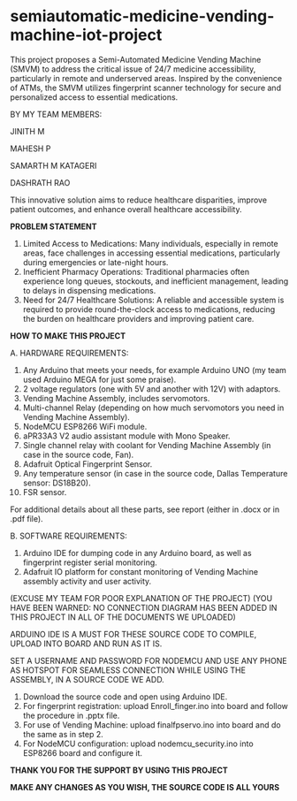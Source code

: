 # semiautomatic-medicine-vending-machine-iot-project
This project proposes a Semi-Automated Medicine Vending Machine (SMVM) to address the critical issue of 24/7 medicine accessibility, particularly in remote and underserved areas. Inspired by the convenience of ATMs, the SMVM utilizes fingerprint scanner technology for secure and personalized access to essential medications.

BY MY TEAM MEMBERS:

 JINITH M
	
 MAHESH P
	
 SAMARTH M KATAGERI
	
 DASHRATH RAO

This innovative solution aims to reduce healthcare disparities, improve patient outcomes, and enhance overall healthcare accessibility.

**********PROBLEM STATEMENT**********

1. Limited Access to Medications: Many individuals, especially in remote areas, face challenges in accessing essential medications,
   particularly during emergencies or late-night hours.
2. Inefficient Pharmacy Operations: Traditional pharmacies often experience long queues, stockouts, and inefficient management,
   leading to delays in dispensing medications.
3. Need for 24/7 Healthcare Solutions: A reliable and accessible system is required to provide round-the-clock access to medications,
   reducing the burden on healthcare providers and improving patient care.

**********HOW TO MAKE THIS PROJECT**********

A. HARDWARE REQUIREMENTS:

1.  Any Arduino that meets your needs, for example Arduino UNO (my team used Arduino MEGA for just some praise).
2.  2 voltage regulators (one with 5V and another with 12V) with adaptors.
3.  Vending Machine Assembly, includes servomotors.
4.  Multi-channel Relay (depending on how much servomotors you need in Vending Machine Assembly).
5.  NodeMCU ESP8266 WiFi module.
6.  aPR33A3 V2 audio assistant module with Mono Speaker.
7.  Single channel relay with coolant for Vending Machine Assembly (in case in the source code, Fan).
8.  Adafruit Optical Fingerprint Sensor.
9.  Any temperature sensor (in case in the source code, Dallas Temperature sensor: DS18B20).
10. FSR sensor.

For additional details about all these parts, see report (either in .docx or in .pdf file).

B. SOFTWARE REQUIREMENTS:

1. Arduino IDE for dumping code in any Arduino board, as well as fingerprint register serial monitoring.
2. Adafruit IO platform for constant monitoring of Vending Machine assembly activity and user activity.

(EXCUSE MY TEAM FOR POOR EXPLANATION OF THE PROJECT)
(YOU HAVE BEEN WARNED: NO CONNECTION DIAGRAM HAS BEEN ADDED IN THIS PROJECT IN ALL OF THE DOCUMENTS WE UPLOADED)

ARDUINO IDE IS A MUST FOR THESE SOURCE CODE TO COMPILE, UPLOAD INTO BOARD AND RUN AS IT IS.

SET A USERNAME AND PASSWORD FOR NODEMCU AND USE ANY PHONE AS HOTSPOT FOR SEAMLESS CONNECTION WHILE USING THE ASSEMBLY, IN A SOURCE CODE WE ADD.

1. Download the source code and open using Arduino IDE.
2. For fingerprint registration: upload Enroll_finger.ino into board and follow the procedure in .pptx file.
3. For use of Vending Machine: upload finalfpservo.ino into board and do the same as in step 2.
4. For NodeMCU configuration: upload nodemcu_security.ino into ESP8266 board and configure it.

**********THANK YOU FOR THE SUPPORT BY USING THIS PROJECT**********

**********MAKE ANY CHANGES AS YOU WISH, THE SOURCE CODE IS ALL YOURS**********
